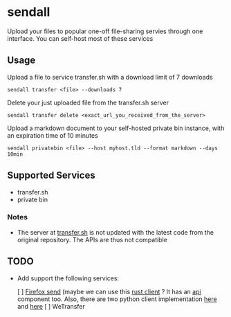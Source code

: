 # sendall

Upload your files to popular one-off file-sharing servies through one interface. You can self-host most of these services

## Usage

Upload a file to service transfer.sh with a download limit of 7 downloads
```
sendall transfer <file> --downloads 7
```

Delete your just uploaded file from the transfer.sh server
```
sendall transfer delete <exact_url_you_received_from_the_server>
```

Upload a markdown document to your self-hosted private bin instance, with an expiration time of 10 minutes
```
sendall privatebin <file> --host myhost.tld --format markdown --days 10min
```

## Supported Services
* transfer.sh
* private bin 

### Notes
* The server at [transfer.sh](https://transfer.sh) is not updated with the latest code from the original repository. The APIs are thus not compatible

## TODO

* Add support the following services:

    [ ] [Firefox send](https://github.com/mozilla/send) (maybe we can use this [rust client](https://github.com/timvisee/ffsend) ? It has an [api](https://github.com/timvisee/ffsend-api) component too. Also, there are two python client implementation [here](https://github.com/nneonneo/ffsend) and [here](https://github.com/ehuggett/send-cli)
    [ ] WeTransfer
